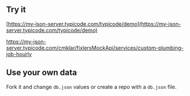 ## Try it

[https://my-json-server.typicode.com/typicode/demo](https://my-json-server.typicode.com/typicode/demo)

https://my-json-server.typicode.com/cmklar/fixlersMockApi/services/custom-plumbing-job-hourly

## Use your own data

Fork it and change `db.json` values or create a repo with a `db.json` file.
